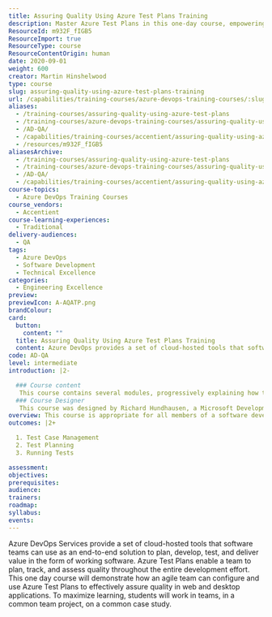 ```yaml
---
title: Assuring Quality Using Azure Test Plans Training
description: Master Azure Test Plans in this one-day course, empowering your agile team to ensure quality in web and desktop applications through hands-on collaboration.
ResourceId: m932F_fIGB5
ResourceImport: true
ResourceType: course
ResourceContentOrigin: human
date: 2020-09-01
weight: 600
creator: Martin Hinshelwood
type: course
slug: assuring-quality-using-azure-test-plans-training
url: /capabilities/training-courses/azure-devops-training-courses/:slug/
aliases:
  - /training-courses/assuring-quality-using-azure-test-plans
  - /training-courses/azure-devops-training-courses/assuring-quality-using-azure-test-plans-training/
  - /AD-QA/
  - /capabilities/training-courses/accentient/assuring-quality-using-azure-test-plans-training
  - /resources/m932F_fIGB5
aliasesArchive:
  - /training-courses/assuring-quality-using-azure-test-plans
  - /training-courses/azure-devops-training-courses/assuring-quality-using-azure-test-plans-training/
  - /AD-QA/
  - /capabilities/training-courses/accentient/assuring-quality-using-azure-test-plans-training
course-topics:
  - Azure DevOps Training Courses
course_vendors:
  - Accentient
course-learning-experiences:
  - Traditional
delivery-audiences:
  - QA
tags:
  - Azure DevOps
  - Software Development
  - Technical Excellence
categories:
  - Engineering Excellence
preview:
previewIcon: A-AQATP.png
brandColour:
card:
  button:
    content: ""
  title: Assuring Quality Using Azure Test Plans Training
  content: Azure DevOps provides a set of cloud-hosted tools that software teams can use as an end-to-end solution to plan, develop, test, and deliver value in the form of working software.
code: AD-QA
level: intermediate
introduction: |2-

  ### Course content
   This course contains several modules, progressively explaining how to use Azure Test Plans to plan, track, and manage the software product testing effort. 1. TEST CASE MANAGEMENT - Defining and maintaining quality - Acceptance criteria and acceptance testing - Azure DevOps Services overview - Azure Boards overview - Configuring a team project for testing - Planning and running tests during a sprint - Charts, reports, and notifications - Extending Azure Test Plans - Hands-on 2. TEST PLANNING - Test case management - Creating test plans and test suites - Creating and using configurations - Creating and managing test cases - Using parameters and shared steps - Importing and exporting test artifacts - Hands-on 3. RUNNING TESTS - Azure Test Runner - Testing a web application - Testing multiple times with different data - The Test & Feedback extension - Capturing screenshots and video - Reporting a bug during testing - Viewing and charting a test run - Exploratory testing overview - Performing exploratory testing - Creating a test case while exploring - Using Azure Test Runner to test a desktop app - Regression testing - Hands-on 
  ### Course Designer
   This course was designed by Richard Hundhausen, a Microsoft Development Technologies MVP, Professional Scrum Trainer, and an experienced software developer.
overview: This course is appropriate for all members of a software development team, especially those who are actively involved in defining, assuring, and increasing the overall quality of their software products. This course will also provide value for individuals outside the development team (managers, Scrum Masters, coaches, and other stakeholders) who want hands-on exposure to the capabilities of Azure Test Plans.
outcomes: |2+

  1. Test Case Management
  2. Test Planning
  3. Running Tests

assessment:
objectives:
prerequisites:
audience:
trainers:
roadmap:
syllabus:
events:
---
```


Azure DevOps Services provide a set of cloud-hosted tools that software teams can use as an end-to-end solution to plan, develop, test, and deliver value in the form of working software. Azure Test Plans enable a team to plan, track, and assess quality throughout the entire development effort. This one day course will demonstrate how an agile team can configure and use Azure Test Plans to effectively assure quality in web and desktop applications. To maximize learning, students will work in teams, in a common team project, on a common case study.
